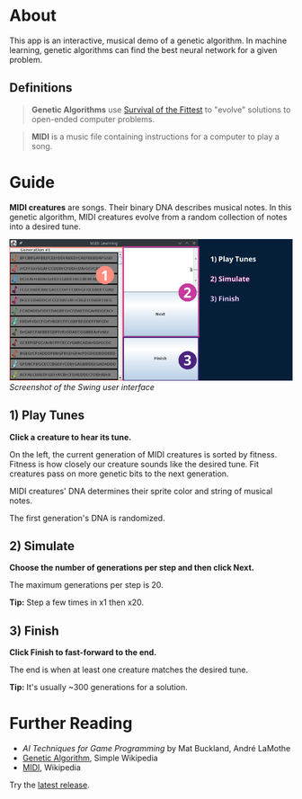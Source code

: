 # About
This app is an interactive, musical demo of a genetic algorithm. In machine learning, genetic algorithms can find the best neural network for a given problem.

## Definitions
> **Genetic Algorithms** use [Survival of the Fittest](https://simple.wikipedia.org/wiki/Natural_selection) to "evolve" solutions to open-ended computer problems.

> **MIDI** is a music file containing instructions for a computer to play a song.

# Guide
**MIDI creatures** are songs. Their binary DNA describes musical notes. In this genetic algorithm, MIDI creatures evolve from a random collection of notes into a desired tune.

![screenshot](/docs/app_guide.png)
*Screenshot of the Swing user interface*

## 1) Play Tunes
**Click a creature to hear its tune.**

On the left, the current generation of MIDI creatures is sorted by fitness. Fitness is how closely our creature sounds like the desired tune. Fit creatures pass on more genetic bits to the next generation.

MIDI creatures' DNA determines their sprite color and string of musical notes.

The first generation's DNA is randomized.

## 2) Simulate
**Choose the number of generations per step and then click Next.**

The maximum generations per step is 20. 

**Tip:** Step a few times in x1 then x20.

## 3) Finish
**Click Finish to fast-forward to the end.**

The end is when at least one creature matches the desired tune.

**Tip:** It's usually ~300 generations for a solution.

# Further Reading
* *AI Techniques for Game Programming* by Mat Buckland, André LaMothe
* [Genetic Algorithm](https://simple.wikipedia.org/wiki/Genetic_algorithm), Simple Wikipedia
* [MIDI](https://en.wikipedia.org/wiki/MIDI#Use_with_computers), Wikipedia

Try the [latest release](https://github.com/broadfootmi/midi-learning/releases/latest).

